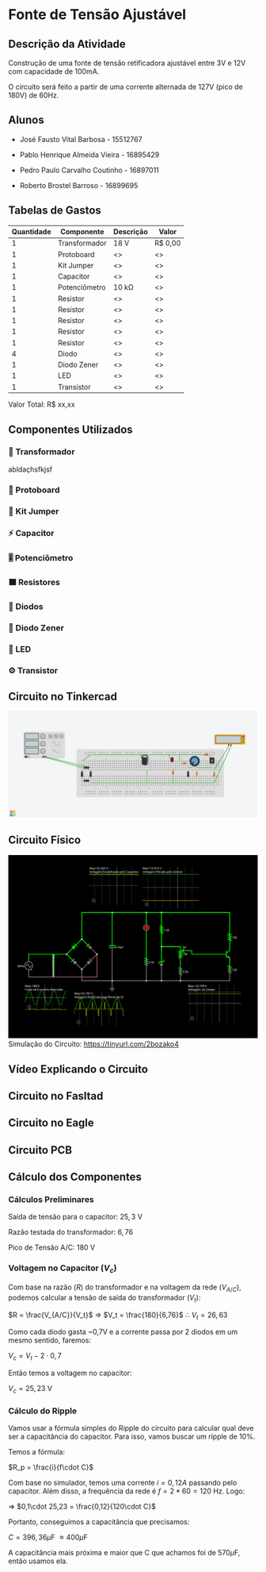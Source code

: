 # Fonte de Tensão Ajustável
## Descrição da Atividade

Construção de uma fonte de tensão retificadora ajustável entre 3V e 12V com capacidade de 100mA. 

O circuito será feito a partir de uma corrente alternada de 127V (pico de 180V) de 60Hz.

## Alunos

* José Fausto Vital Barbosa - 15512767

* Pablo Henrique Almeida Vieira - 16895429

* Pedro Paulo Carvalho Coutinho - 16897011

* Roberto Brostel Barroso - 16899695

## Tabelas de Gastos

| Quantidade | Componente | Descrição | Valor |
|----------|----------|----------|----------|
| 1 | Transformador | 18 V | R$ 0,00 |
| 1 | Protoboard | <> | <> |
| 1 | Kit Jumper | <> | <> |
| 1 | Capacitor | <> | <> |
| 1 | Potenciômetro | 10 kΩ | <> |
| 1 | Resistor | <> | <> |
| 1 | Resistor | <> | <> |
| 1 | Resistor | <> | <> |
| 1 | Resistor | <> | <> |
| 1 | Resistor | <> | <> |
| 4 | Diodo | <> | <> |
| 1 | Diodo Zener | <> | <> |
| 1 | LED | <> | <> |
| 1 | Transistor | <> | <> |

Valor Total: R$ xx,xx

## Componentes Utilizados

### 🔌 Transformador 

abldaçhsfkjsf


### 🔲 Protoboard


### 🧵 Kit Jumper  


### ⚡ Capacitor     

 
### 🎚️ Potenciômetro    


### 🟫 Resistores


### 🔁 Diodos


### 🚫 Diodo Zener    


### 🔴 LED         


### ⚙️ Transistor       


## Circuito no Tinkercad
![](Imagens/Tinkerkad.png)

## Circuito Físico
![](Imagens/Falstad.svg)
Simulação do Circuito: https://tinyurl.com/2bozako4

## Vídeo Explicando o Circuito 

## Circuito no Fasltad

## Circuito no Eagle

## Circuito PCB

## Cálculo dos Componentes

### Cálculos Preliminares

Saída de tensão para o capacitor: $25,3$ V

Razão testada do transformador: $6,76$

Pico de Tensão A/C: $180$ V

### Voltagem no Capacitor ($V_c$)

Com base na razão ($R$) do transformador e na voltagem da rede ($V_{A/C}$), podemos calcular a tensão de saída do transformador ($V_t$):

$R = \frac{V_{A/C}}{V_t}$ $\Rightarrow$ $V_t = \frac{180}{6,76}$  $\therefore$  $V_t = 26,63$

Como cada diodo gasta ~0,7V e a corrente passa por 2 diodos em um mesmo sentido, faremos:

$V_c = V_t - 2\cdot0,7$ 

Então temos a voltagem no capacitor:

$V_c = 25,23$ V

### Cálculo do Ripple

Vamos usar a fórmula simples do Ripple do circuito para calcular qual deve ser a capacitância do capacitor. Para isso, vamos buscar um ripple de 10%.

Temos a fórmula:

$R_p = \frac{i}{f\cdot C}$  

Com base no simulador, temos uma corrente $i = 0,12 A$ passando pelo capacitor. Além disso, a frequência da rede é $f = 2*60 = 120$ Hz. Logo:

$\Rightarrow$  $0,1\cdot 25,23 = \frac{0,12}{120\cdot C}$

Portanto, conseguimos a capacitância que precisamos:

$C = 396,36 \mu$F $\approx 400 \mu$F

A capacitância mais próxima e maior que C que achamos foi de $570 \mu$F, então usamos ela.



 





